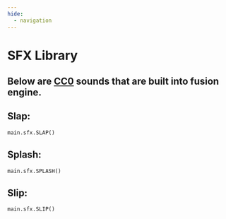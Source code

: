 ```yaml
---
hide:
  - navigation
---
```


# SFX Library 
## Below are [CC0](https://creativecommons.org/public-domain/cc0/) sounds that are built into fusion engine.

## Slap:

```python
main.sfx.SLAP()
```

## Splash:

```python
main.sfx.SPLASH()
```

## Slip:

```python
main.sfx.SLIP()
```